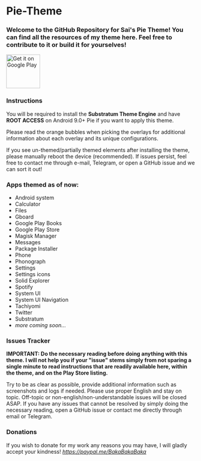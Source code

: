 # Pie-Theme

### Welcome to the GitHub Repository for Sai's Pie Theme! You can find all the resources of my theme here. Feel free to contribute to it or build it for yourselves!

<a href="https://play.google.com/store/apps/details?id=baka.sai.pie" target="_blank">
  <img alt="Get it on Google Play"
       src="https://play.google.com/intl/en_us/badges/images/generic/en-play-badge.png" height="90"/>
</a>

### Instructions

You will be required to install the __Substratum Theme Engine__ and have __ROOT ACCESS__ on Android 9.0+ Pie if you want to apply this theme.

Please read the orange bubbles when picking the overlays for additional information about each overlay and its unique configurations.

If you see un-themed/partially themed elements after installing the theme, please manually reboot the device (recommended). If issues persist, feel free to contact me through e-mail, Telegram, or open a GitHub issue and we can sort it out!

### Apps themed as of now:
- Android system
- Calculator
- Files
- Gboard
- Google Play Books
- Google Play Store
- Magisk Manager
- Messages
- Package Installer
- Phone
- Phonograph
- Settings
- Settings icons
- Solid Explorer
- Spotify
- System UI
- System UI Navigation
- Tachiyomi
- Twitter
- Substratum
- _more coming soon..._

### Issues Tracker

__IMPORTANT: Do the necessary reading before doing anything with this theme. I will not help you if your "issue" stems simply from not sparing a single minute to read instructions that are readily available here, within the theme, and on the Play Store listing.__

Try to be as clear as possible, provide additional information such as screenshots and logs if needed. Please use proper English and stay on topic. Off-topic or non-english/non-understandable issues will be closed ASAP. If you have any issues that cannot be resolved by simply doing the necessary reading, open a GitHub issue or contact me directly through email or Telegram.

### Donations

If you wish to donate for my work any reasons you may have, I will gladly accept your kindness!
_https://paypal.me/BakaBakaBaka_
